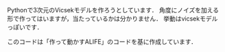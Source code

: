 Pythonで3次元のVicsekモデルを作ろうとしています．
角度にノイズを加える形で作ってはいますが，当たっているかは分かりません．
挙動はvicsekモデルっぽいです．

このコードは「作って動かすALIFE」のコードを基に作成しています．
